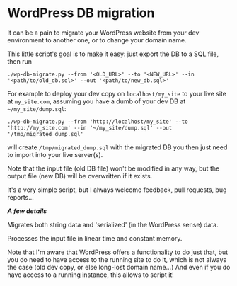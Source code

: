 WordPress DB migration
======================

It can be a pain to migrate your WordPress website from your dev environment to
another one, or to change your domain name.

This little script's goal is to make it easy: just export the DB to a SQL file,
then run

```
./wp-db-migrate.py --from '<OLD_URL>' --to '<NEW_URL>' --in '<path/to/old_db.sql>' --out '<path/to/new_db.sql>'
```

For example to deploy your dev copy on `localhost/my_site` to your live site at
`my_site.com`, assuming you have a dumb of your dev DB at `~/my_site/dump.sql`:
```
./wp-db-migrate.py --from 'http://localhost/my_site' --to 'http://my_site.com' --in '~/my_site/dump.sql' --out '/tmp/migrated_dump.sql'
```
will create `/tmp/migrated_dump.sql` with the migrated DB you then just need to import into your live server(s).

Note that the input file (old DB file) won't be modified in any way, but the
output file (new DB) will be overwritten if it exists.

It's a very simple script, but I always welcome feedback, pull requests, bug
reports...

***A few details***

Migrates both string data and 'serialized' (in the WordPress sense) data.

Processes the input file in linear time and constant memory.

Note that I'm aware that WordPress offers a functionality to do just that, but
you do need to have access to the running site to do it, which is not always
the case (old dev copy, or else long-lost domain name...)
And even if you do have access to a running instance, this allows to script it!
